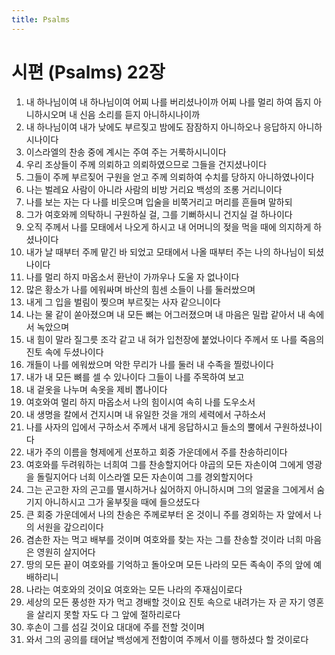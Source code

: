 ```yaml
---
title: Psalms
---
```


# 시편 (Psalms) 22장
1. 내 하나님이여 내 하나님이여 어찌 나를 버리셨나이까 어찌 나를 멀리 하여 돕지 아니하시오며 내 신음 소리를 듣지 아니하시나이까
1. 내 하나님이여 내가 낮에도 부르짖고 밤에도 잠잠하지 아니하오나 응답하지 아니하시나이다
1. 이스라엘의 찬송 중에 계시는 주여 주는 거룩하시니이다
1. 우리 조상들이 주께 의뢰하고 의뢰하였으므로 그들을 건지셨나이다
1. 그들이 주께 부르짖어 구원을 얻고 주께 의뢰하여 수치를 당하지 아니하였나이다
1. 나는 벌레요 사람이 아니라 사람의 비방 거리요 백성의 조롱 거리니이다
1. 나를 보는 자는 다 나를 비웃으며 입술을 비쭉거리고 머리를 흔들며 말하되
1. 그가 여호와께 의탁하니 구원하실 걸, 그를 기뻐하시니 건지실 걸 하나이다
1. 오직 주께서 나를 모태에서 나오게 하시고 내 어머니의 젖을 먹을 때에 의지하게 하셨나이다
1. 내가 날 때부터 주께 맡긴 바 되었고 모태에서 나올 때부터 주는 나의 하나님이 되셨나이다
1. 나를 멀리 하지 마옵소서 환난이 가까우나 도울 자 없나이다
1. 많은 황소가 나를 에워싸며 바산의 힘센 소들이 나를 둘러쌌으며
1. 내게 그 입을 벌림이 찢으며 부르짖는 사자 같으니이다
1. 나는 물 같이 쏟아졌으며 내 모든 뼈는 어그러졌으며 내 마음은 밀랍 같아서 내 속에서 녹았으며
1. 내 힘이 말라 질그릇 조각 같고 내 혀가 입천장에 붙었나이다 주께서 또 나를 죽음의 진토 속에 두셨나이다
1. 개들이 나를 에워쌌으며 악한 무리가 나를 둘러 내 수족을 찔렀나이다
1. 내가 내 모든 뼈를 셀 수 있나이다 그들이 나를 주목하여 보고
1. 내 겉옷을 나누며 속옷을 제비 뽑나이다
1. 여호와여 멀리 하지 마옵소서 나의 힘이시여 속히 나를 도우소서
1. 내 생명을 칼에서 건지시며 내 유일한 것을 개의 세력에서 구하소서
1. 나를 사자의 입에서 구하소서 주께서 내게 응답하시고 들소의 뿔에서 구원하셨나이다
1. 내가 주의 이름을 형제에게 선포하고 회중 가운데에서 주를 찬송하리이다
1. 여호와를 두려워하는 너희여 그를 찬송할지어다 야곱의 모든 자손이여 그에게 영광을 돌릴지어다 너희 이스라엘 모든 자손이여 그를 경외할지어다
1. 그는 곤고한 자의 곤고를 멸시하거나 싫어하지 아니하시며 그의 얼굴을 그에게서 숨기지 아니하시고 그가 울부짖을 때에 들으셨도다
1. 큰 회중 가운데에서 나의 찬송은 주께로부터 온 것이니 주를 경외하는 자 앞에서 나의 서원을 갚으리이다
1. 겸손한 자는 먹고 배부를 것이며 여호와를 찾는 자는 그를 찬송할 것이라 너희 마음은 영원히 살지어다
1. 땅의 모든 끝이 여호와를 기억하고 돌아오며 모든 나라의 모든 족속이 주의 앞에 예배하리니
1. 나라는 여호와의 것이요 여호와는 모든 나라의 주재심이로다
1. 세상의 모든 풍성한 자가 먹고 경배할 것이요 진토 속으로 내려가는 자 곧 자기 영혼을 살리지 못할 자도 다 그 앞에 절하리로다
1. 후손이 그를 섬길 것이요 대대에 주를 전할 것이며
1. 와서 그의 공의를 태어날 백성에게 전함이여 주께서 이를 행하셨다 할 것이로다